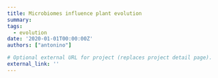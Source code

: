 ```yaml
---
title: Microbiomes influence plant evolution
summary: 
tags:
  - evolution
date: '2020-01-01T00:00:00Z'
authors: ["antonino"]

# Optional external URL for project (replaces project detail page).
external_link: ''
---
```


